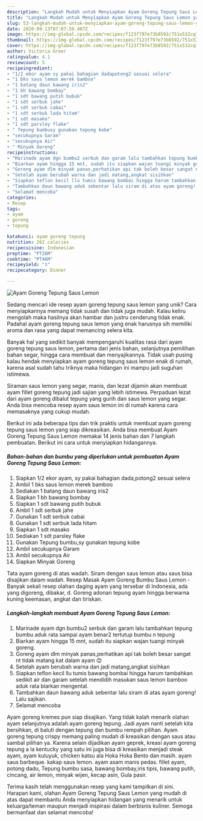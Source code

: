 ```yaml
---
description: "Langkah Mudah untuk Menyiapkan Ayam Goreng Tepung Saus Lemon yang Lezat Sekali"
title: "Langkah Mudah untuk Menyiapkan Ayam Goreng Tepung Saus Lemon yang Lezat Sekali"
slug: 53-langkah-mudah-untuk-menyiapkan-ayam-goreng-tepung-saus-lemon-yang-lezat-sekali
date: 2020-09-13T07:07:59.487Z
image: https://img-global.cpcdn.com/recipes/f123f797e73b8592/751x532cq70/ayam-goreng-tepung-saus-lemon-foto-resep-utama.jpg
thumbnail: https://img-global.cpcdn.com/recipes/f123f797e73b8592/751x532cq70/ayam-goreng-tepung-saus-lemon-foto-resep-utama.jpg
cover: https://img-global.cpcdn.com/recipes/f123f797e73b8592/751x532cq70/ayam-goreng-tepung-saus-lemon-foto-resep-utama.jpg
author: Victoria Greer
ratingvalue: 4.1
reviewcount: 5
recipeingredient:
- "1/2 ekor ayam sy pakai bahagian dadapotong2 sesuai selera"
- "1 bks saus lemon merek bamboo"
- "1 batang daun bawang iris2"
- "1 bh bawang bombay"
- "1 sdt bawang putih bubuk"
- "1 sdt serbuk jahe"
- "1 sdt serbuk cabai"
- "1 sdt serbuk lada hitam"
- "1 sdt masako"
- "1 sdt parsley flake"
- " Tepung bumbusy gunakan tepung kobe"
- "secukupnya Garam"
- "secukupnya Air"
- " Minyak Goreng"
recipeinstructions:
- "Marinade ayam dgn bumbu2 serbuk dan garam lalu tambahkan tepung bumbu aduk rata sampai ayam benar2 tertutup bumbu n tepung"
- "Biarkan ayam hingga 15 mnt, sudah itu siapkan wajan tuangi minyak goreng."
- "Goreng ayam dlm minyak panas,perhatikan api tak boleh besar sangat nt tidak matang kat dalam ayam 😊"
- "Setelah ayam berubah warna dan jadi matang,angkat sisihkan"
- "Siapkan teflon kecil llu tumis bawang bombai hingga harum tambahkan sedikit air dan garam setelah mendidih masukan saus lemon bamboo aduk rata biarkan mengental."
- "Tambahkan daun bawang aduk sebentar lalu siram di atas ayam goreng! Lalu sajikan."
- "Selamat mencoba"
categories:
- Resep
tags:
- ayam
- goreng
- tepung

katakunci: ayam goreng tepung 
nutrition: 262 calories
recipecuisine: Indonesian
preptime: "PT26M"
cooktime: "PT46M"
recipeyield: "1"
recipecategory: Dinner

---
```



![Ayam Goreng Tepung Saus Lemon](https://img-global.cpcdn.com/recipes/f123f797e73b8592/751x532cq70/ayam-goreng-tepung-saus-lemon-foto-resep-utama.jpg)

Sedang mencari ide resep ayam goreng tepung saus lemon yang unik? Cara menyiapkannya memang tidak susah dan tidak juga mudah. Kalau keliru mengolah maka hasilnya akan hambar dan justru cenderung tidak enak. Padahal ayam goreng tepung saus lemon yang enak harusnya sih memiliki aroma dan rasa yang dapat memancing selera kita.

Banyak hal yang sedikit banyak mempengaruhi kualitas rasa dari ayam goreng tepung saus lemon, pertama dari jenis bahan, selanjutnya pemilihan bahan segar, hingga cara membuat dan menyajikannya. Tidak usah pusing kalau hendak menyiapkan ayam goreng tepung saus lemon enak di rumah, karena asal sudah tahu triknya maka hidangan ini mampu jadi suguhan istimewa.

Siraman saus lemon yang segar, manis, dan lezat dijamin akan membuat ayam fillet goreng tepung jadi sajian yang lebih istimewa. Perpaduan lezat dari ayam goreng dibalut tepung yang gurih dan saus lemon yang segar. Anda bisa mencoba resep ayam saus lemon ini di rumah karena cara memasaknya yang cukup mudah.


Berikut ini ada beberapa tips dan trik praktis untuk membuat ayam goreng tepung saus lemon yang siap dikreasikan. Anda bisa membuat Ayam Goreng Tepung Saus Lemon memakai 14 jenis bahan dan 7 langkah pembuatan. Berikut ini cara untuk menyiapkan hidangannya.

<!--inarticleads1-->

##### Bahan-bahan dan bumbu yang diperlukan untuk pembuatan Ayam Goreng Tepung Saus Lemon:

1. Siapkan 1/2 ekor ayam, sy pakai bahagian dada,potong2 sesuai selera
1. Ambil 1 bks saus lemon merek bamboo
1. Sediakan 1 batang daun bawang iris2
1. Siapkan 1 bh bawang bombay
1. Siapkan 1 sdt bawang putih bubuk
1. Ambil 1 sdt serbuk jahe
1. Gunakan 1 sdt serbuk cabai
1. Gunakan 1 sdt serbuk lada hitam
1. Siapkan 1 sdt masako
1. Sediakan 1 sdt parsley flake
1. Gunakan  Tepung bumbu,sy gunakan tepung kobe
1. Ambil secukupnya Garam
1. Ambil secukupnya Air
1. Siapkan  Minyak Goreng


Tata ayam goreng di atas wadah. Siram dengan saus lemon atau saus bisa disajikan dalam wadah. Resep Masak Ayam Goreng Bumbu Saus Lemon - Banyak sekali resep olahan daging ayam yang tersebar di Indonesia, ada yang digoreng, dibakar, d. Goreng adonan tepung ayam hingga berwarna kuning keemasan, angkat dan tiriskan. 

<!--inarticleads2-->

##### Langkah-langkah membuat Ayam Goreng Tepung Saus Lemon:

1. Marinade ayam dgn bumbu2 serbuk dan garam lalu tambahkan tepung bumbu aduk rata sampai ayam benar2 tertutup bumbu n tepung
1. Biarkan ayam hingga 15 mnt, sudah itu siapkan wajan tuangi minyak goreng.
1. Goreng ayam dlm minyak panas,perhatikan api tak boleh besar sangat nt tidak matang kat dalam ayam 😊
1. Setelah ayam berubah warna dan jadi matang,angkat sisihkan
1. Siapkan teflon kecil llu tumis bawang bombai hingga harum tambahkan sedikit air dan garam setelah mendidih masukan saus lemon bamboo aduk rata biarkan mengental.
1. Tambahkan daun bawang aduk sebentar lalu siram di atas ayam goreng! Lalu sajikan.
1. Selamat mencoba


Ayam goreng kremes pun siap disajikan. Yang tidak kalah menarik olahan ayam selanjutnya adalah ayam goreng tepung. Jadi ayam nanti setelah kita bersihkan, di baluti dengan tepung dan bumbu rempah pilihan. Ayam goreng tepung crispy memang paling mudah di kreasikan dengan saus atau sambal pilihan ya. Karena selain dijadikan ayam geprek, kreasi ayam goreng tepung a la kentucky yang satu ini juga bisa di kreasikan menjadi steak ayam, ayam kuluyuk, chicken katsu ala Hoka Hoka Bento dan masih. ayam saus barbeque. kakap saus lemon. ayam asam manis pedas. fillet ayam, potong dadu, Tepung bumbu sasa, bawang bombay,iris tipis, bawang putih, cincang, air lemon, minyak wijen, kecap asin, Gula pasir. 

Terima kasih telah menggunakan resep yang kami tampilkan di sini. Harapan kami, olahan Ayam Goreng Tepung Saus Lemon yang mudah di atas dapat membantu Anda menyiapkan hidangan yang menarik untuk keluarga/teman maupun menjadi inspirasi dalam berbisnis kuliner. Semoga bermanfaat dan selamat mencoba!
